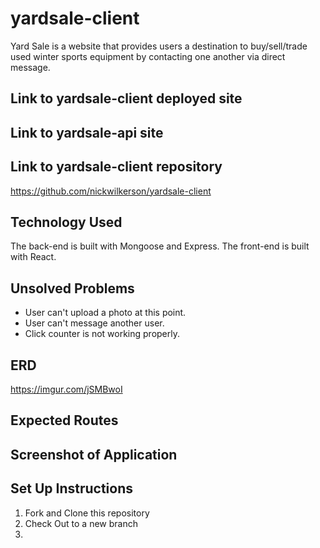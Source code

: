 # yardsale-client
Yard Sale is a website that provides users a destination to buy/sell/trade used winter sports equipment by contacting one another via direct message.

## Link to yardsale-client deployed site

## Link to yardsale-api site

## Link to yardsale-client repository
https://github.com/nickwilkerson/yardsale-client

## Technology Used
The back-end is built with Mongoose and Express.
The front-end is built with React.

## Unsolved Problems
- User can't upload a photo at this point.
- User can't message another user.
- Click counter is not working properly.

## ERD
https://imgur.com/jSMBwoI

## Expected Routes


## Screenshot of Application

## Set Up Instructions
1. Fork and Clone this repository
2. Check Out to a new branch
3. 